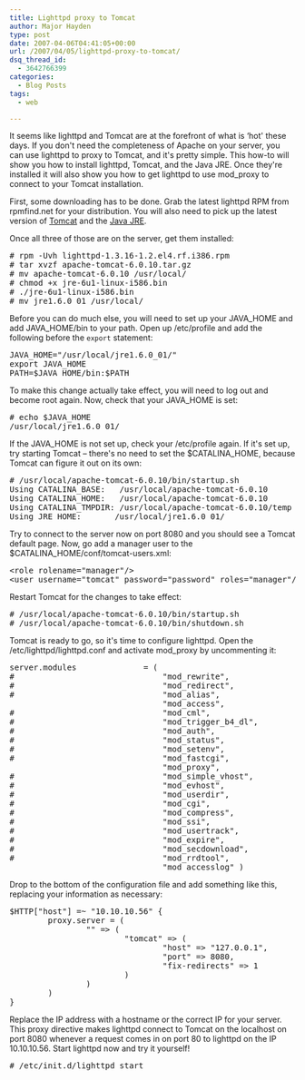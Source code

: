 ```yaml
---
title: Lighttpd proxy to Tomcat
author: Major Hayden
type: post
date: 2007-04-06T04:41:05+00:00
url: /2007/04/05/lighttpd-proxy-to-tomcat/
dsq_thread_id:
  - 3642766399
categories:
  - Blog Posts
tags:
  - web

---
```

It seems like lighttpd and Tomcat are at the forefront of what is &#8216;hot' these days. If you don't need the completeness of Apache on your server, you can use lighttpd to proxy to Tomcat, and it's pretty simple. This how-to will show you how to install lighttpd, Tomcat, and the Java JRE. Once they're installed it will also show you how to get lighttpd to use mod_proxy to connect to your Tomcat installation.

First, some downloading has to be done. Grab the latest lighttpd RPM from rpmfind.net for your distribution. You will also need to pick up the latest version of [Tomcat][1] and the [Java JRE][2].

Once all three of those are on the server, get them installed:

<pre lang="html"># rpm -Uvh lighttpd-1.3.16-1.2.el4.rf.i386.rpm
# tar xvzf apache-tomcat-6.0.10.tar.gz
# mv apache-tomcat-6.0.10 /usr/local/
# chmod +x jre-6u1-linux-i586.bin
# ./jre-6u1-linux-i586.bin
# mv jre1.6.0_01 /usr/local/</pre>

Before you can do much else, you will need to set up your JAVA\_HOME and add JAVA\_HOME/bin to your path. Open up /etc/profile and add the following before the `export` statement:

<pre lang="html">JAVA_HOME="/usr/local/jre1.6.0_01/"
export JAVA_HOME
PATH=$JAVA_HOME/bin:$PATH</pre>

To make this change actually take effect, you will need to log out and become root again. Now, check that your JAVA_HOME is set:

<pre lang="html"># echo $JAVA_HOME
/usr/local/jre1.6.0_01/</pre>

If the JAVA\_HOME is not set up, check your /etc/profile again. If it's set up, try starting Tomcat &#8211; there's no need to set the $CATALINA\_HOME, because Tomcat can figure it out on its own:

<pre lang="html"># /usr/local/apache-tomcat-6.0.10/bin/startup.sh
Using CATALINA_BASE:   /usr/local/apache-tomcat-6.0.10
Using CATALINA_HOME:   /usr/local/apache-tomcat-6.0.10
Using CATALINA_TMPDIR: /usr/local/apache-tomcat-6.0.10/temp
Using JRE_HOME:       /usr/local/jre1.6.0_01/</pre>

Try to connect to the server now on port 8080 and you should see a Tomcat default page. Now, go add a manager user to the $CATALINA_HOME/conf/tomcat-users.xml:

<pre lang="html">&lt;role rolename="manager"/>
&lt;user username="tomcat" password="password" roles="manager"/></pre>

Restart Tomcat for the changes to take effect:

<pre lang="html"># /usr/local/apache-tomcat-6.0.10/bin/startup.sh
# /usr/local/apache-tomcat-6.0.10/bin/shutdown.sh</pre>

Tomcat is ready to go, so it's time to configure lighttpd. Open the /etc/lighttpd/lighttpd.conf and activate mod_proxy by uncommenting it:

<pre lang="html">server.modules              = (
#                               "mod_rewrite",
#                               "mod_redirect",
#                               "mod_alias",
                                "mod_access",
#                               "mod_cml",
#                               "mod_trigger_b4_dl",
#                               "mod_auth",
#                               "mod_status",
#                               "mod_setenv",
#                               "mod_fastcgi",
                                "mod_proxy",
#                               "mod_simple_vhost",
#                               "mod_evhost",
#                               "mod_userdir",
#                               "mod_cgi",
#                               "mod_compress",
#                               "mod_ssi",
#                               "mod_usertrack",
#                               "mod_expire",
#                               "mod_secdownload",
#                               "mod_rrdtool",
                                "mod_accesslog" )</pre>

Drop to the bottom of the configuration file and add something like this, replacing your information as necessary:

<pre lang="html">$HTTP["host"] =~ "10.10.10.56" {
        proxy.server = (
                "" => (
                        "tomcat" => (
                                "host" => "127.0.0.1",
                                "port" => 8080,
                                "fix-redirects" => 1
                        )
                )
        )
}</pre>

Replace the IP address with a hostname or the correct IP for your server. This proxy directive makes lighttpd connect to Tomcat on the localhost on port 8080 whenever a request comes in on port 80 to lighttpd on the IP 10.10.10.56. Start lighttpd now and try it yourself!

<pre lang="html"># /etc/init.d/lighttpd start</pre>

 [1]: http://tomcat.apache.org/
 [2]: http://java.sun.com/j2se
